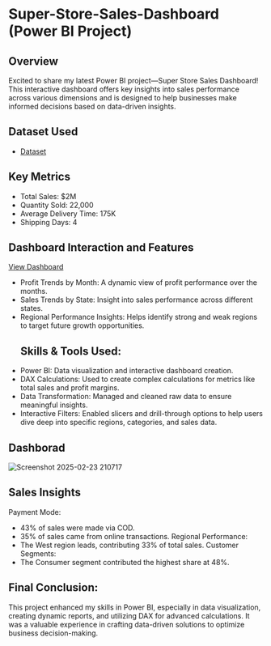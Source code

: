 # Super-Store-Sales-Dashboard  (Power BI Project)
## Overview
Excited to share my latest Power BI project—Super Store Sales Dashboard! This interactive dashboard offers key insights into sales performance across various dimensions and is designed to help businesses make informed decisions based on data-driven insights.
## Dataset Used
- <a href="https://github.com/adiyantproject/PowerBI-SuperStore-Sales-Dashboard/blob/main/SuperStore%20Sales%20DataSet.xlsx">Dataset</a>

## Key Metrics 
- Total Sales: $2M
- Quantity Sold: 22,000
- Average Delivery Time: 175K
- Shipping Days: 4
  
## Dashboard Interaction and Features 
<a href="https://github.com/adiyantproject/PowerBI-SuperStore-Sales-Dashboard/blob/main/Screenshot%202025-02-23%20210717.png">View Dashboard</a>
- Profit Trends by Month: A dynamic view of profit performance over the months.
- Sales Trends by State: Insight into sales performance across different states.
- Regional Performance Insights: Helps identify strong and weak regions to target future growth opportunities.
  ## Skills & Tools Used:
- Power BI: Data visualization and interactive dashboard creation.
- DAX Calculations: Used to create complex calculations for metrics like total sales and profit margins.
- Data Transformation: Managed and cleaned raw data to ensure meaningful insights.
- Interactive Filters: Enabled slicers and drill-through options to help users dive deep into specific regions, categories, and sales data.

## Dashborad
![Screenshot 2025-02-23 210717](https://github.com/user-attachments/assets/c59a29ea-20be-41ba-a157-91652124f54f)
## Sales Insights
Payment Mode:
- 43% of sales were made via COD.
- 35% of sales came from online transactions.
Regional Performance:
- The West region leads, contributing 33% of total sales.
Customer Segments:
- The Consumer segment contributed the highest share at 48%.
## Final Conclusion:
This project enhanced my skills in Power BI, especially in data visualization, creating dynamic reports, and utilizing DAX for advanced calculations. It was a valuable experience in crafting data-driven solutions to optimize business decision-making.




